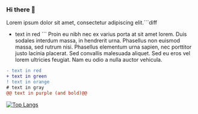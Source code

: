 ### Hi there 👋

Lorem ipsum dolor sit amet, consectetur adipiscing elit.```diff
- text in red ``` Proin eu nibh nec ex varius porta at sit amet lorem. Duis sodales interdum massa, in hendrerit urna. Phasellus non euismod massa, sed rutrum nisi. Phasellus elementum urna sapien, nec porttitor justo lacinia placerat. Sed convallis malesuada aliquet. Sed eu eros vel lorem ultricies feugiat. Nam eu odio a nulla auctor vehicula.

```diff
- text in red
+ text in green
! text in orange
# text in gray
@@ text in purple (and bold)@@
```

<!--
**fran-diaz/fran-diaz** is a ✨ _special_ ✨ repository because its `README.md` (this file) appears on your GitHub profile.

Here are some ideas to get you started:

- 🔭 I’m currently working on ...
- 🌱 I’m currently learning ...
- 👯 I’m looking to collaborate on ...
- 🤔 I’m looking for help with ...
- 💬 Ask me about ...
- 📫 How to reach me: ...
- 😄 Pronouns: ...
- ⚡ Fun fact: ...
-->

[![Top Langs](https://github-readme-stats.vercel.app/api/top-langs/?username=fran-diaz)](https://github.com/fran-diaz/github-readme-stats)
